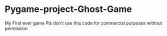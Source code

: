 # Pygame-project-Ghost-Game
My First ever game
Pls don't use this code for commercial purposes without permission
